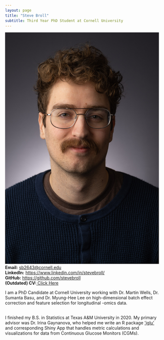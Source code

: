 ```yaml
---
layout: page
title: "Steve Broll"
subtitle: Third Year PhD Student at Cornell University
---
```


<div class="row">
  <div class="col-md-4" markdown="1"><a class="thumb">
  <img src="assets/img/headshot.jpg" class="center-block"/></a>
  </div>
<div class="row">
  <div class="col-md-6" markdown="1">
 <strong>Email:</strong> <a href="mailto:sb2643@cornell.edu">sb2643@cornell.edu</a> <br>
<strong>LinkedIn:</strong> <a href="https://www.linkedin.com/in/stevebroll/">https://www.linkedin.com/in/stevebroll/</a> <br>
<strong>GitHub:</strong> <a href="https://github.com/stevebroll/">https://github.com/stevebroll</a> <br>
<strong>(Outdated) CV:</strong><a href="/img/BrollCV.pdf"> Click Here </a>
  </div>
</div>

I am a PhD Candidate at Cornell University working with Dr. Martin Wells, Dr. Sumanta Basu, and Dr. Myung-Hee Lee on high-dimensional batch effect correction and feature selection for longitudinal -omics data. <br> <br>

I finished my B.S. in Statistics at Texas A&M University in 2020. My primary advisor was Dr. Irina Gaynanova, who helped me write an R package <a href="https://cran.r-project.org/package=iglu">'iglu'</a> and corresponding Shiny App that handles metric calculations and visualizations for data from Continuous Glucose Monitors (CGMs). 
<br/> <br/> 
